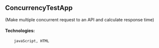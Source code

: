 ## ConcurrencyTestApp
(Make multiple concurrent request to an API and calculate response time)
#### Technologies:
		javaScript, HTML
